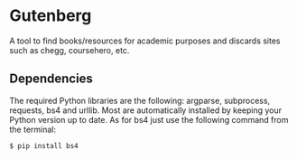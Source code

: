 # Gutenberg
A tool to find books/resources for academic purposes and discards sites such as chegg, coursehero, etc.

## Dependencies
The required Python libraries are the following: argparse, subprocess, requests, bs4 and urllib. Most are automatically installed by keeping your Python version up to date. As for bs4 just use the following command from the terminal:
```bash
$ pip install bs4
```
